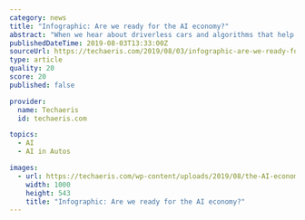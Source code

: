 ```yaml
---
category: news
title: "Infographic: Are we ready for the AI economy?"
abstract: "When we hear about driverless cars and algorithms that help narrow down job candidates, most of the time what we are hearing is the negative side of artificial intelligence and the AI economy."
publishedDateTime: 2019-08-03T13:33:00Z
sourceUrl: https://techaeris.com/2019/08/03/infographic-are-we-ready-for-the-ai-economy
type: article
quality: 20
score: 20
published: false

provider:
  name: Techaeris
  id: techaeris.com

topics:
  - AI
  - AI in Autos

images:
  - url: https://techaeris.com/wp-content/uploads/2019/08/the-AI-economy-1000x543.jpg
    width: 1000
    height: 543
    title: "Infographic: Are we ready for the AI economy?"
---
```


